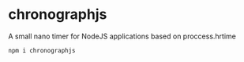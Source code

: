 # chronographjs
A small nano timer for NodeJS applications based on proccess.hrtime

```
npm i chronographjs
```